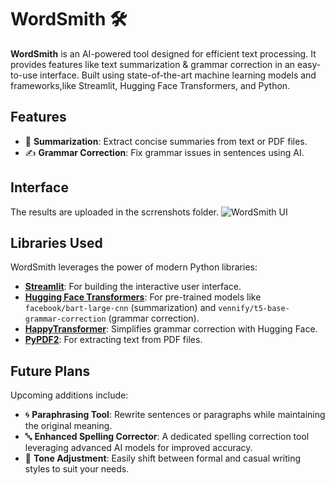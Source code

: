 # WordSmith 🛠️

**WordSmith** is an AI-powered tool designed for efficient text processing. It provides features like text summarization & grammar correction in an easy-to-use interface. Built using state-of-the-art machine learning models and frameworks,like Streamlit, Hugging Face Transformers, and Python.


## **Features**
- 📄 **Summarization**: Extract concise summaries from text or PDF files.
- ✍️ **Grammar Correction**: Fix grammar issues in sentences using AI.

## **Interface**
The results are uploaded in the scrrenshots folder.
![WordSmith UI](https://github.com/user-attachments/assets/e38f5e2a-d2d4-43de-9712-f8866b1f01c9)

## **Libraries Used**
WordSmith leverages the power of modern Python libraries:
- **[Streamlit](https://streamlit.io/)**: For building the interactive user interface.
- **[Hugging Face Transformers](https://huggingface.co/)**: For pre-trained models like `facebook/bart-large-cnn` (summarization) and `vennify/t5-base-grammar-correction` (grammar correction).
- **[HappyTransformer](https://github.com/EricFillion/happy-transformer)**: Simplifies grammar correction with Hugging Face.
- **[PyPDF2](https://pypdf2.readthedocs.io/)**: For extracting text from PDF files.


## Future Plans
Upcoming additions include:

- 🌀 **Paraphrasing Tool**: Rewrite sentences or paragraphs while maintaining the original meaning.
- 🔤 **Enhanced Spelling Corrector**: A dedicated spelling correction tool leveraging advanced AI models for improved accuracy.
- 🎨 **Tone Adjustment**: Easily shift between formal and casual writing styles to suit your needs.


